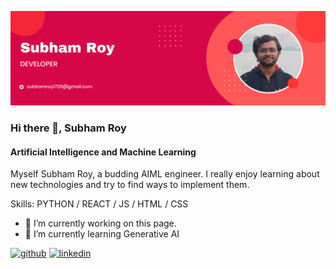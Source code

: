 ![Artificial Intelligence and Machine Learning](https://github.com/mikeenforcer/mikeenforcer/blob/main/Black%20and%20Red%20Gradient%20Professional%20LinkedIn%20Banner.png)

### Hi there 👋, Subham Roy
#### Artificial Intelligence and Machine Learning

Myself Subham Roy, a budding AIML engineer. I really enjoy learning about new technologies and try to find ways to implement them.

Skills: PYTHON / REACT / JS / HTML / CSS

- 🔭 I’m currently working on this page. 
- 🌱 I’m currently learning Generative AI 


[<img src='https://cdn.jsdelivr.net/npm/simple-icons@3.0.1/icons/github.svg' alt='github' height='40'>](https://github.com/mikeenforcer)  [<img src='https://cdn.jsdelivr.net/npm/simple-icons@3.0.1/icons/linkedin.svg' alt='linkedin' height='40'>](https://www.linkedin.com/in/subham-roy-374023258/)  

